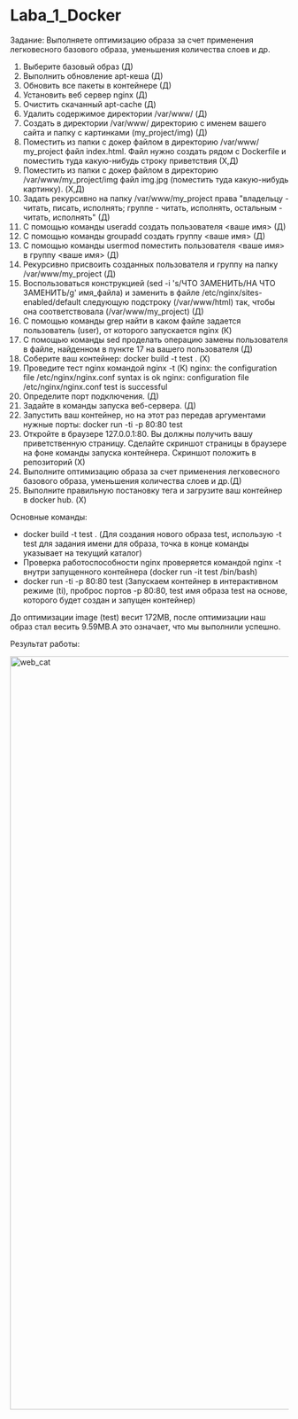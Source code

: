 # Laba_1_Docker
Задание:
Выполняете оптимизацию образа за счет применения легковесного базового образа, уменьшения количества слоев и др.
1.	Выберите базовый образ (Д)
2.	Выполнить обновление apt-кеша (Д)
3.	Обновить все пакеты в контейнере (Д)
4.	Установить веб сервер nginx (Д)
5.	Очистить скачанный apt-cache (Д)
6.	Удалить содержимое директории /var/www/ (Д)
7.	Создать в директории /var/www/ директорию с именем вашего сайта и папку с картинками (my_project/img) (Д)
8.	Поместить из папки с докер файлом в директорию /var/www/ my_project файл index.html. Файл нужно создать рядом с Dockerfile и поместить туда какую-нибудь строку приветствия (Х,Д)
9.	Поместить из папки с докер файлом в директорию /var/www/my_project/img файл img.jpg (поместить туда какую-нибудь картинку). (Х,Д)
10.	Задать рекурсивно на папку /var/www/my_project права "владельцу - читать, писать, исполнять; группе - читать, исполнять, остальным - читать, исполнять" (Д)
11.	С помощью команды useradd создать пользователя <ваше имя> (Д)
12.	С помощью команды groupadd создать группу <ваше имя> (Д)
13.	С помощью команды usermod поместить пользователя <ваше имя> в группу <ваше имя> (Д)
14.	Рекурсивно присвоить созданных пользователя и группу на папку /var/www/my_project (Д)
15.	Воспользоваться конструкцией (sed -i 's/ЧТО ЗАМЕНИТЬ/НА ЧТО ЗАМЕНИТЬ/g' имя_файла) и заменить в файле /etc/nginx/sites-enabled/default следующую подстроку (/var/www/html) так, чтобы она соответствовала (/var/www/my_project) (Д)
16.	С помощью команды grep найти в каком файле задается пользователь (user), от которого запускается nginx (К)
17.	С помощью команды sed проделать операцию замены пользователя в файле, найденном в пункте 17 на вашего пользователя (Д)
18.	Соберите ваш контейнер: docker build -t test . (Х)
19.	Проведите тест nginx командой nginx -t (К)
nginx: the configuration file /etc/nginx/nginx.conf syntax is ok
nginx: configuration file /etc/nginx/nginx.conf test is successful
20.	Определите порт подключения. (Д)
21.	Задайте в команды запуска веб-сервера. (Д)
22.	Запустить ваш контейнер, но на этот раз передав аргументами нужные порты: docker run -ti -p 80:80 test
23.	Откройте в браузере 127.0.0.1:80. Вы должны получить вашу приветственную страницу. Сделайте скриншот страницы в браузере на фоне команды запуска контейнера. Скриншот положить в репозиторий (Х)
24.	Выполните оптимизацию образа за счет применения легковесного базового образа, уменьшения количества слоев и др.(Д)
25.	Выполните правильную постановку тега и загрузите ваш контейнер в docker hub. (Х)

Основные команды: 
* docker build -t test . (Для создания нового образа test, использую -t test для задания имени для образа, точка в конце команды указывает на текущий каталог)
* Проверка работоспособности nginx проверяется командой nginx -t внутри запущенного контейнера (docker run -it test /bin/bash)
* docker run -ti -p 80:80 test (Запускаем контейнер в интерактивном режиме (ti), проброс портов -p 80:80, test имя образа test на основе, которого будет создан и запущен контейнер)

До оптимизации image (test) весит 172МВ, после оптимизации наш образ стал весить 9.59MB.А это означает, что мы выполнили успешно.

Результат работы: 


<img width="1360" alt="web_cat" src="https://github.com/Daria-Krylova/Laba_1_Docker/assets/55152528/62d1e8db-b8e9-45e8-ae32-6d56c185e406">


